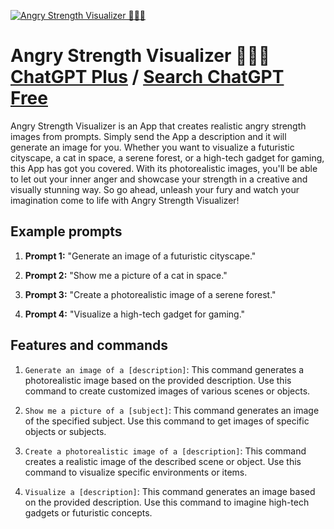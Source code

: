 
[![Angry Strength Visualizer 🤬💪🏻](https://files.oaiusercontent.com/file-QHqcdCUbFx4odcJ4B7wYKrbU?se=2123-10-16T22%3A17%3A02Z&sp=r&sv=2021-08-06&sr=b&rscc=max-age%3D31536000%2C%20immutable&rscd=attachment%3B%20filename%3D7d5a58d9-8205-4fe1-92b2-3ae411307435.png&sig=qnYfpkxCec6lo8HRGcyJo2jajtJ/Z96Nd73xVLL0OhQ%3D)](https://chat.openai.com/g/g-BSfw90UJ3-angry-strength-visualizer)

# Angry Strength Visualizer 🤬💪🏻 [ChatGPT Plus](https://chat.openai.com/g/g-BSfw90UJ3-angry-strength-visualizer) / [Search ChatGPT Free](https://gptcall.net/index.html#/?search=Angry%20Strength%20Visualizer%20%F0%9F%A4%AC%F0%9F%92%AA%F0%9F%8F%BB)

Angry Strength Visualizer is an App that creates realistic angry strength images from prompts. Simply send the App a description and it will generate an image for you. Whether you want to visualize a futuristic cityscape, a cat in space, a serene forest, or a high-tech gadget for gaming, this App has got you covered. With its photorealistic images, you'll be able to let out your inner anger and showcase your strength in a creative and visually stunning way. So go ahead, unleash your fury and watch your imagination come to life with Angry Strength Visualizer!

## Example prompts

1. **Prompt 1:** "Generate an image of a futuristic cityscape."

2. **Prompt 2:** "Show me a picture of a cat in space."

3. **Prompt 3:** "Create a photorealistic image of a serene forest."

4. **Prompt 4:** "Visualize a high-tech gadget for gaming."


## Features and commands

1. `Generate an image of a [description]`: This command generates a photorealistic image based on the provided description. Use this command to create customized images of various scenes or objects.

2. `Show me a picture of a [subject]`: This command generates an image of the specified subject. Use this command to get images of specific objects or subjects.

3. `Create a photorealistic image of a [description]`: This command creates a realistic image of the described scene or object. Use this command to visualize specific environments or items.

4. `Visualize a [description]`: This command generates an image based on the provided description. Use this command to imagine high-tech gadgets or futuristic concepts.



